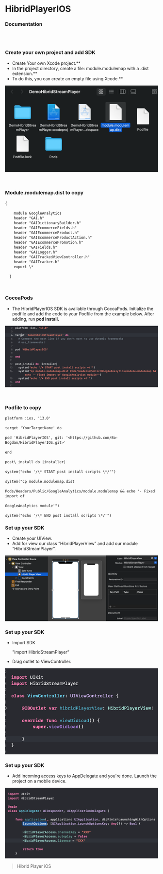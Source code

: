 

<h1>HibridPlayerIOS</h1>

<h3>Documentation</h3>

<br><br>




<h3>Сreate your own project and add SDK</h3>

* Create Your own Xcode project.**
* In the project directory, create a file: module.modulemap with a .dist extension.**
* To do this, you can create an empty file using Xcode.**

![alt text](https://github.com/hibridmedia/hiplayer-ios/blob/64613e8174bd237db832d7949dc1be7ef57e3250/InstructionImages/instruction1.png)

<br>

<h3>Module.modulemap.dist to copy</h3>

    {
    
        module GoogleAnalytics 
        header "GAI.h"
        header "GAIDictionaryBuilder.h"
        header "GAIEcommerceFields.h"
        header "GAIEcommerceProduct.h"
        header "GAIEcommerceProductAction.h"
        header "GAIEcommercePromotion.h"
        header "GAIFields.h"
        header "GAILogger.h"
        header "GAITrackedViewController.h"
        header "GAITracker.h"
        export \*
        
      }



<br>

<h3>CocoaPods</h3>

* The HibridPlayerIOS SDK is available through CocoaPods. Initialize the podfile and add the code to your Podfile from the example below. After adding, run **pod install.**

![alt text](https://github.com/hibridmedia/hiplayer-ios/blob/ecb16c63ed2e31a65273c0bb7e95cf676d000652/InstructionImages/instruction2.png)



<br>

<h3>Podfile to copy</h3>

    platform :ios, '13.0'

    target 'YourTargetName' do

    pod 'HibridPlayerIOS', git: '<https://github.com/Bo-Bogdan/HibridPlayerIOS.git>'

    end

    post\_install do |installer|

    system("echo '/\* START post install scripts \*/'")

    system("cp module.modulemap.dist

    Pods/Headers/Public/GoogleAnalytics/module.modulemap && echo '- Fixed import of

    GoogleAnalytics module'")

    system("echo '/\* END post install scripts \*/'")





<h3>Set up your SDK</h3>

* Create your UIView.
* Add for view our class “HibridPlayerView” and add our module “HibridStreamPlayer”.

![alt text](https://github.com/hibridmedia/hiplayer-ios/blob/ecb16c63ed2e31a65273c0bb7e95cf676d000652/InstructionImages/instruction3.png)



<h3>Set up your SDK</h3>

* Import SDK 
    
    "Import HibridStreamPlayer”

* Drag outlet to ViewController.

![alt text](https://github.com/hibridmedia/hiplayer-ios/blob/ecb16c63ed2e31a65273c0bb7e95cf676d000652/InstructionImages/instruction4.png)



<h3>Set up your SDK</h3>



* Add incoming access keys to AppDelegate and you're done. Launch the project on a mobile device.

![alt text](https://github.com/hibridmedia/hiplayer-ios/blob/ecb16c63ed2e31a65273c0bb7e95cf676d000652/InstructionImages/instruction5.png)

> Hibrid Player iOS
